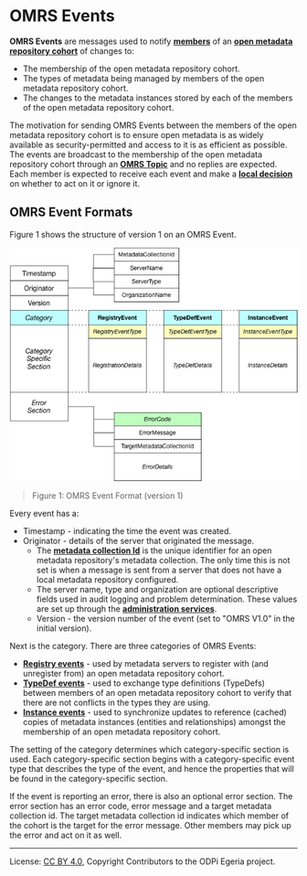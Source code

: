 <!-- SPDX-License-Identifier: CC-BY-4.0 -->
<!-- Copyright Contributors to the ODPi Egeria project. -->

# OMRS Events

**OMRS Events** are messages used to notify **[members](../cohort-member.md)** of 
an **[open metadata repository cohort](../open-metadata-repository-cohort.md)**
of changes to:

* The membership of the open metadata repository cohort.
* The types of metadata being managed by members of the open metadata repository cohort.
* The changes to the metadata instances stored by each of the members of the open metadata repository cohort.

The motivation for sending OMRS Events between the members of the open metadata repository cohort
is to ensure open metadata is as widely available as security-permitted and access to it is as efficient as possible.
The events are broadcast to the membership of the open metadata repository cohort through
an **[OMRS Topic](../omrs-event-topic.md)** and no replies are expected.
Each member is expected to receive each event and make
a **[local decision](../open-metadata-exchange-rule.md)** on whether
to act on it or ignore it.

## OMRS Event Formats

Figure 1 shows the structure of version 1 on an OMRS Event.

![Figure 1: OMRS Event Format (version 1)](omrs-event-format.png)
> Figure 1: OMRS Event Format (version 1)

Every event has a:

* Timestamp - indicating the time the event was created.
* Originator - details of the server that originated the message. 
  * The **[metadata collection Id](../metadata-collection-id.md)** is the unique identifier for an open metadata repository's metadata collection.
  The only time this is not set is when a message is sent from a server that does not have a
  local metadata repository configured.
  * The server name, type and organization are optional descriptive fields used in audit logging and problem determination.
  These values are set up through the **[administration services](../../../admin-services/Using-the-Admin-Services.md)**.
  * Version - the version number of the event (set to "OMRS V1.0" in the initial version).

Next is the category.  There are three categories of OMRS Events:

* **[Registry events](registry-events.md)** - used by metadata servers to register with (and unregister from) an open metadata repository cohort.
* **[TypeDef events](typedef-events.md)** - used to exchange type definitions (TypeDefs) between members of an open metadata repository cohort to verify that there are not conflicts in the types they are using.
* **[Instance events](instance-events.md)** - used to synchronize updates to reference (cached) copies of metadata instances (entities and relationships) amongst the membership of an open metadata repository cohort.

The setting of the category determines which category-specific section is used.
Each category-specific section begins with a category-specific event
type that describes the type of the event, and hence the properties that
will be found in the category-specific section.

If the event is reporting an error, there is also an optional error section.
The error section has an error code, error message and a target metadata
collection id.  The target metadata collection id indicates which member
of the cohort is the target for the error message.
Other members may pick up the error and act on it as well.


----
License: [CC BY 4.0](https://creativecommons.org/licenses/by/4.0/),
Copyright Contributors to the ODPi Egeria project.